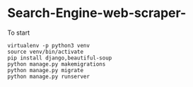 # Search-Engine-web-scraper-


To start

``` 
virtualenv -p python3 venv
source venv/bin/activate
pip install django,beautiful-soup
python manage.py makemigrations
python manage.py migrate
python manage.py runserver

```
